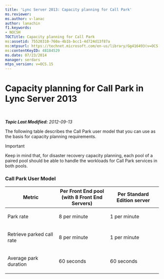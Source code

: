 ```yaml
---
title: 'Lync Server 2013: Capacity planning for Call Park'
ms.reviewer: 
ms.author: v-lanac
author: lanachin
f1.keywords:
- NOCSH
TOCTitle: Capacity planning for Call Park
ms:assetid: 75520310-760a-4b1b-bcc1-4d724d13f87a
ms:mtpsurl: https://technet.microsoft.com/en-us/library/Gg416493(v=OCS.15)
ms:contentKeyID: 48184529
ms.date: 07/23/2014
manager: serdars
mtps_version: v=OCS.15
---
```


<div data-xmlns="http://www.w3.org/1999/xhtml">

<div class="topic" data-xmlns="http://www.w3.org/1999/xhtml" data-msxsl="urn:schemas-microsoft-com:xslt" data-cs="https://msdn.microsoft.com/">

<div data-asp="https://msdn2.microsoft.com/asp">

# Capacity planning for Call Park in Lync Server 2013

</div>

<div id="mainSection">

<div id="mainBody">

<span> </span>

_**Topic Last Modified:** 2012-09-13_

<div id="sectionSection0" class="section">

The following table describes the Call Park user model that you can use as the basis for capacity planning requirements.

<div>


> [!IMPORTANT]  
> Keep in mind that, for disaster recovery capacity planning, each pool of a paired pool should be able to handle the workloads for Call Park services in both pools.



</div>

### Call Park User Model

<table>
<colgroup>
<col style="width: 33%" />
<col style="width: 33%" />
<col style="width: 33%" />
</colgroup>
<thead>
<tr class="header">
<th>Metric</th>
<th>Per Front End pool (with 8 Front End Servers)</th>
<th>Per Standard Edition server</th>
</tr>
</thead>
<tbody>
<tr class="odd">
<td><p>Park rate</p></td>
<td><p>8 per minute</p></td>
<td><p>1 per minute</p></td>
</tr>
<tr class="even">
<td><p>Retrieve parked call rate</p></td>
<td><p>8 per minute</p></td>
<td><p>1 per minute</p></td>
</tr>
<tr class="odd">
<td><p>Average park duration</p></td>
<td><p>60 seconds</p></td>
<td><p>60 seconds</p></td>
</tr>
</tbody>
</table>


</div>

</div>

<span> </span>

</div>

</div>

</div>

